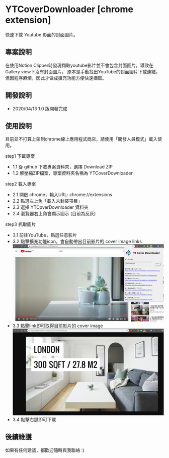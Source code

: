 ﻿# YTCoverDownloader [chrome extension]
快速下載 Youtube 影面的封面圖片。

## 專案說明
在使用Notion Clipper時發現擷取youtube影片並不會包含封面圖片，導致在Gallery view下沒有封面圖片。
原本是手動找出YouTube的封面圖片下載連結，但因程序麻煩，因此才做成擴充功能方便快速擷取。

## 開發說明
- 2020/04/13 1.0 版開發完成

## 使用說明
目前並不打算上架到chrome線上應用程式商店，請使用「開發人員模式」載入使用。

step1 下載專案
- 1.1 從 github 下載專案資料夾，選擇 Download ZIP
- 1.2 解壓縮ZIP檔案，專案資料夾名稱為 YTCoverDownloader

step2 載入專案
- 2.1 開啟 chrome，輸入URL: chrome://extensions
- 2.2 點選左上角「載入未封裝項目」
- 2.3 選擇 YTCoverDownloader 資料夾
- 2.4 瀏覽器右上角會顯示圖示 (目前為反灰)

step3 抓取圖片
- 3.1 前往YouTube，點選任意影片
- 3.2 點擊擴充功能icon，會自動帶出目前影片的 cover image links
![click icon](/images/readme1.png)
- 3.3 點擊link即可取得目前影片的 cover image
![show cover image](/images/readme2.png)
- 3.4 點擊右鍵即可下載

## 後續維護
如果有任何建議，都歡迎隨時與我聯絡 :)


